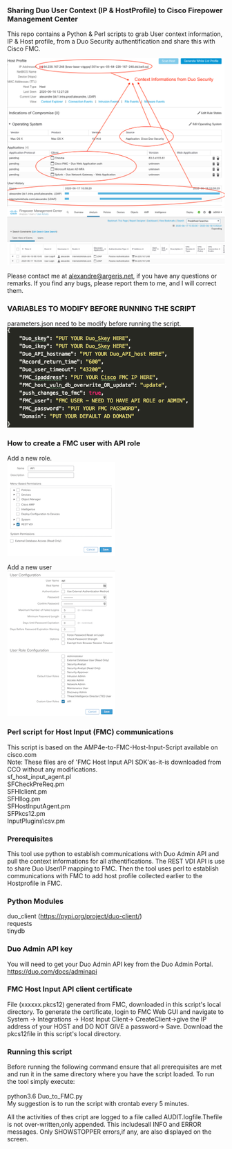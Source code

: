 ### Sharing Duo User Context (IP & HostProfile) to Cisco Firepower Management Center
  
This repo contains a Python & Perl scripts to grab User context information, IP & Host profile, from a Duo Security authentification and share this with Cisco FMC.

![image](./fmc_host_profile.png)
![image](./fmc_user_activity.png)

Please contact me at alexandre@argeris.net, if you have any questions or remarks. If you find any bugs, please report them to me, and I will correct them. 
  
### VARIABLES TO MODIFY BEFORE RUNNING THE SCRIPT 
parameters.json need to be modify before running the script. <br/>
![image](./parameters.png)

### How to create a FMC user with API role
Add a new role. <br/>
![image](./fmc_api_role.png)

Add a new user <br/>
![image](./fmc_api_user.png)


### Perl script for Host Input (FMC) communications
This script is based on the AMP4e-to-FMC-Host-Input-Script available on cisco.com <br/>
Note: These files are of 'FMC Host Input API SDK'as-it-is downloaded from CCO without any modifications. <br/>
sf_host_input_agent.pl <br/>
SFCheckPreReq.pm <br/>
SFHIclient.pm <br/>
SFHIlog.pm <br/>
SFHostInputAgent.pm <br/>
SFPkcs12.pm <br/>
InputPlugins\csv.pm <br/>

### Prerequisites
This tool use python to establish communications with Duo Admin API and pull the context informations for all athentifications. The REST VDI API is use to share Duo User/IP mapping to FMC.
Then the tool uses perl to establish communications with FMC to add host profile collected earlier to the Hostprofile in FMC.

### Python Modules
duo_client (https://pypi.org/project/duo-client/)<br/>
requests <br/>
tinydb <br/>

### Duo Admin API key
You will need to get your Duo Admin API key from the Duo Admin Portal.
https://duo.com/docs/adminapi

### FMC Host Input API client certificate
File (xxxxxx.pkcs12) generated from FMC, downloaded in this script's local directory.
To generate the certificate, login to FMC Web GUI and navigate to System -> Integrations -> Host Input Client-> CreateClient->give the IP address of your HOST and DO NOT GIVE a password-> Save. Download the pkcs12file in this script's local directory.


### Running this script
Before running the following command ensure that all prerequisites are met and run it in the same directory where you have the script loaded.
To run the tool simply execute: <br/>
<br/>
python3.6 Duo_to_FMC.py <br/>
My suggestion is to run the script with crontab every 5 minutes. <br/>

All the activities of thes cript are logged to a file called AUDIT.logfile.Thefile is not over-written,only appended. This includesall INFO and ERROR messages. Only SHOWSTOPPER errors,if any, are also displayed on the screen.
